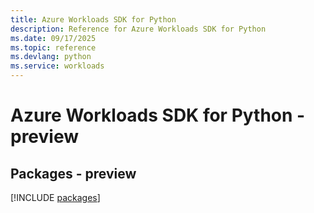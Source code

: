 ```yaml
---
title: Azure Workloads SDK for Python
description: Reference for Azure Workloads SDK for Python
ms.date: 09/17/2025
ms.topic: reference
ms.devlang: python
ms.service: workloads
---
```

# Azure Workloads SDK for Python - preview
## Packages - preview
[!INCLUDE [packages](workloads-index.md)]